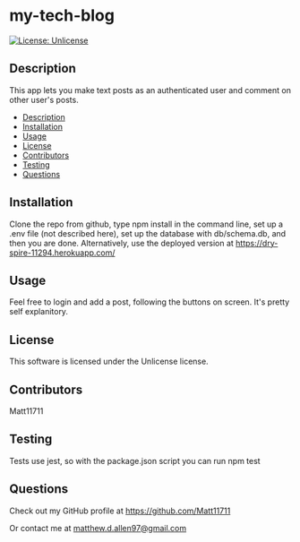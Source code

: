 # my-tech-blog

[![License: Unlicense](https://img.shields.io/badge/license-Unlicense-blue.svg)](http://unlicense.org/)

## Description

This app lets you make text posts as an authenticated user and comment on other user's posts.

- [Description](#description)
- [Installation](#installation)
- [Usage](#usage)
- [License](#license)
- [Contributors](#contributors)
- [Testing](#testing)
- [Questions](#questions)

## Installation

Clone the repo from github, type npm install in the command line, set up a .env file (not described here), set up the database with db/schema.db, and then you are done. Alternatively, use the deployed version at https://dry-spire-11294.herokuapp.com/

## Usage

Feel free to login and add a post, following the buttons on screen. It's pretty self explanitory.

## License

This software is licensed under the Unlicense license.

## Contributors

Matt11711

## Testing

Tests use jest, so with the package.json script you can run npm test

## Questions

Check out my GitHub profile at https://github.com/Matt11711

Or contact me at matthew.d.allen97@gmail.com
